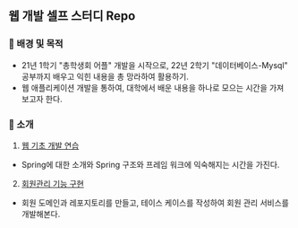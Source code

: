 ## 웹 개발 셀프 스터디 Repo

### 📌 배경 및 목적
- 21년 1학기 "총학생회 어플" 개발을 시작으로, 22년 2학기 "데이터베이스-Mysql" 공부까지 배우고 익힌 내용을 총 망라하여 활용하기.
- 웹 애플리케이션 개발을 통하여, 대학에서 배운 내용을 하나로 모으는 시간을 가져보고자 한다.

### 📌 소개
1. [웹 기초 개발 연습](https://github.com/Tigerfriend1/spring_Java_study/tree/main/ex1-spring)
- Spring에 대한 소개와 Spring 구조와 프레임 워크에 익숙해지는 시간을 가진다.

2. [회원관리 기능 구현]()
- 회원 도메인과 레포지토리를 만들고, 테이스 케이스를 작성하여 회원 관리 서비스를 개발해본다.
